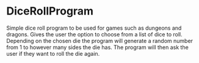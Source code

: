 # DiceRollProgram
Simple dice roll program to be used for games such as dungeons and dragons. Gives the user the option to choose from a list of dice to roll.
Depending on the chosen die the program will generate a random number from 1 to however many sides the die has. The program will then ask the user
if they want to roll the die again.
